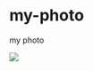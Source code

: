# my-photo
my photo

<html lang="en">
<style>
.img {
width: 100%;
height: 400px;
}
</style>
<head>
   <meta charset="UTF-8">
</head>
<body>
<img src="https://media-exp2.licdn.com/dms/image/C5603AQEjlsgLPej7wA/profile-displayphoto-shrink_200_200/0/1624454506617?e=2147483647&v=beta&t=0vVF6Jpprc4wJWm1BXVWp_OyJB-Kv1D9eGKx4Pd_big">

</body>
</html>
